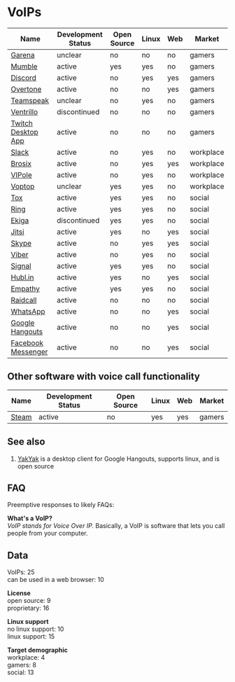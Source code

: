 # VoIPs
| Name|Development Status|Open Source|Linux|Web|Market |
| - | - | - | - | - | - |
| [Garena](https://www.garena.sg/gpc)|unclear|no|no|no|gamers |
| [Mumble](http://www.mumble.com/)|active|yes|yes|no|gamers |
| [Discord](https://discordapp.com/)|active|no|yes|yes|gamers |
| [Overtone](https://overtone.app/)|active|no|no|yes|gamers |
| [Teamspeak](https://www.teamspeak.com/)|unclear|no|yes|no|gamers |
| [Ventrillo](http://www.ventrilo.com/)|discontinued|no|no|no|gamers |
| [Twitch Desktop App](https://app.twitch.tv/)|active|no|no|no|gamers |
| [Slack](https://slack.com/)|active|no|yes|no|workplace |
| [Brosix](https://www.brosix.com/)|active|no|yes|yes|workplace |
| [VIPole](https://www.vipole.com/)|active|no|yes|no|workplace |
| [Voptop](https://www.voptop.com/)|unclear|yes|yes|no|workplace |
| [Tox](https://tox.chat/)|active|yes|yes|no|social |
| [Ring](https://ring.cx/en)|active|yes|yes|no|social |
| [Ekiga](http://www.ekiga.org/)|discontinued|yes|yes|no|social |
| [Jitsi](https://jitsi.org/)|active|yes|no|yes|social |
| [Skype](https://www.skype.com/en/)|active|no|yes|yes|social |
| [Viber](https://www.viber.com/en/)|active|no|yes|no|social |
| [Signal](https://signal.org/)|active|yes|yes|no|social |
| [Hubl.in](https://hubl.in/)|active|yes|no|yes|social |
| [Empathy](https://wiki.gnome.org/Apps/Empathy)|active|yes|yes|no|social |
| [Raidcall](http://www.raidcall.com/index.html)|active|no|no|no|social |
| [WhatsApp](https://www.whatsapp.com/)|active|no|no|yes|social |
| [Google Hangouts](https://hangouts.google.com/)|active|no|no|yes|social |
| [Facebook Messenger](https://www.messenger.com/)|active|no|no|yes|social |

## Other software with voice call functionality
Name|Development Status|Open Source|Linux|Web|Market
-|-|-|-|-|-
[Steam](http://store.steampowered.com/about/)|active|no|yes|yes|gamers

## See also
1. [YakYak](https://github.com/yakyak/yakyak) is a desktop client for Google Hangouts, supports linux, and is open source

## FAQ
Preemptive responses to likely FAQs:

**What's a VoIP?**  
*VoIP stands for Voice Over IP.* Basically, a VoIP is software that lets you call people from your computer.

## Data
VoIPs: 25  
can be used in a web browser: 10

**License**  
open source: 9  
proprietary: 16

**Linux support**  
no linux support: 10  
linux support: 15

**Target demographic**  
workplace: 4  
gamers: 8  
social: 13
